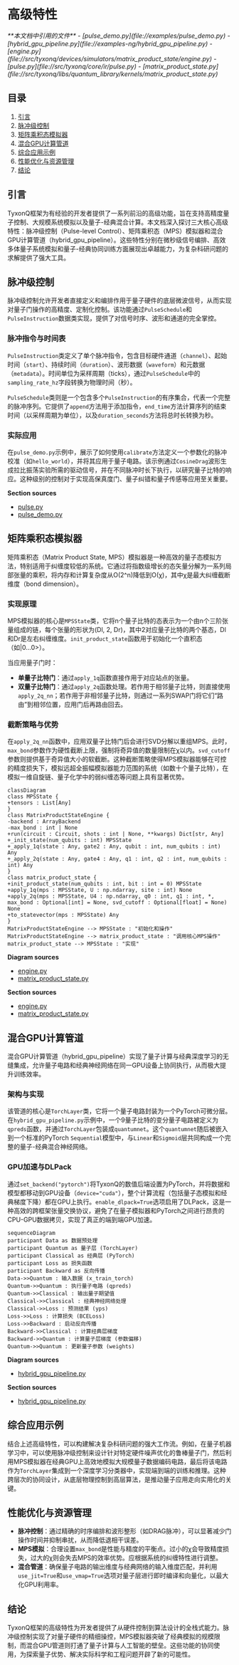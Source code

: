 # 高级特性

<cite>
**本文档中引用的文件**  
- [pulse_demo.py](file://examples/pulse_demo.py)
- [hybrid_gpu_pipeline.py](file://examples-ng/hybrid_gpu_pipeline.py)
- [engine.py](file://src/tyxonq/devices/simulators/matrix_product_state/engine.py)
- [pulse.py](file://src/tyxonq/core/ir/pulse.py)
- [matrix_product_state.py](file://src/tyxonq/libs/quantum_library/kernels/matrix_product_state.py)
</cite>

## 目录
1. [引言](#引言)
2. [脉冲级控制](#脉冲级控制)
3. [矩阵乘积态模拟器](#矩阵乘积态模拟器)
4. [混合GPU计算管道](#混合gpu计算管道)
5. [综合应用示例](#综合应用示例)
6. [性能优化与资源管理](#性能优化与资源管理)
7. [结论](#结论)

## 引言
TyxonQ框架为有经验的开发者提供了一系列前沿的高级功能，旨在支持高精度量子控制、大规模系统模拟以及量子-经典混合计算。本文档深入探讨三大核心高级特性：脉冲级控制（Pulse-level Control）、矩阵乘积态（MPS）模拟器和混合GPU计算管道（hybrid_gpu_pipeline）。这些特性分别在微秒级信号编排、高效多体量子系统模拟和量子-经典协同训练方面展现出卓越能力，为复杂科研问题的求解提供了强大工具。

## 脉冲级控制
脉冲级控制允许开发者直接定义和编排作用于量子硬件的底层微波信号，从而实现对量子门操作的高精度、定制化控制。该功能通过`PulseSchedule`和`PulseInstruction`数据类实现，提供了对信号时序、波形和通道的完全掌控。

### 脉冲指令与时间表
`PulseInstruction`类定义了单个脉冲指令，包含目标硬件通道（`channel`）、起始时间（`start`）、持续时间（`duration`）、波形数据（`waveform`）和元数据（`metadata`）。时间单位为采样周期（ticks），通过`PulseSchedule`中的`sampling_rate_hz`字段转换为物理时间（秒）。

`PulseSchedule`类则是一个包含多个`PulseInstruction`的有序集合，代表一个完整的脉冲序列。它提供了`append`方法用于添加指令，`end_time`方法计算序列的结束时间（以采样周期为单位），以及`duration_seconds`方法将总时长转换为秒。

### 实际应用
在`pulse_demo.py`示例中，展示了如何使用`calibrate`方法定义一个参数化的脉冲校准（如`hello_world`），并将其应用于量子电路。该示例通过`CosineDrag`波形生成拉比振荡实验所需的驱动信号，并在不同脉冲时长下执行，以研究量子比特的响应。这种级别的控制对于实现高保真度门、量子纠错和量子传感等应用至关重要。

**Section sources**
- [pulse.py](file://src/tyxonq/core/ir/pulse.py#L1-L67)
- [pulse_demo.py](file://examples/pulse_demo.py#L1-L81)

## 矩阵乘积态模拟器
矩阵乘积态（Matrix Product State, MPS）模拟器是一种高效的量子态模拟方法，特别适用于纠缠度较低的系统。它通过将指数级增长的态矢量分解为一系列局部张量的乘积，将内存和计算复杂度从O(2^n)降低到O(χ)，其中χ是最大纠缠截断维度（bond dimension）。

### 实现原理
MPS模拟器的核心是`MPSState`类，它将n个量子比特的态表示为一个由n个三阶张量组成的链，每个张量的形状为(Dl, 2, Dr)，其中2对应量子比特的两个基态，Dl和Dr是左右纠缠维度。`init_product_state`函数用于初始化一个直积态（如|0...0>）。

当应用量子门时：
- **单量子比特门**：通过`apply_1q`函数直接作用于对应站点的张量。
- **双量子比特门**：通过`apply_2q`函数处理。若作用于相邻量子比特，则直接使用`apply_2q_nn`；若作用于非相邻量子比特，则通过一系列SWAP门将它们“路由”到相邻位置，应用门后再路由回去。

### 截断策略与优势
在`apply_2q_nn`函数中，应用双量子比特门后会进行SVD分解以重组MPS。此时，`max_bond`参数作为硬性截断上限，强制将奇异值的数量限制在χ以内。`svd_cutoff`参数则提供基于奇异值大小的软截断。这种截断策略使得MPS模拟器能够在可控的精度损失下，模拟远超全振幅模拟器能力范围的系统（如数十个量子比特），在模拟一维自旋链、量子化学中的弱纠缠态等问题上具有显著优势。

```mermaid
classDiagram
class MPSState {
+tensors : List[Any]
}
class MatrixProductStateEngine {
-backend : ArrayBackend
-max_bond : int | None
+run(circuit : Circuit, shots : int | None, **kwargs) Dict[str, Any]
+_init_state(num_qubits : int) MPSState
+_apply_1q(state : Any, gate2 : Any, qubit : int, num_qubits : int) Any
+_apply_2q(state : Any, gate4 : Any, q1 : int, q2 : int, num_qubits : int) Any
}
class matrix_product_state {
+init_product_state(num_qubits : int, bit : int = 0) MPSState
+apply_1q(mps : MPSState, U : np.ndarray, site : int) None
+apply_2q(mps : MPSState, U4 : np.ndarray, q0 : int, q1 : int, *, max_bond : Optional[int] = None, svd_cutoff : Optional[float] = None) None
+to_statevector(mps : MPSState) Any
}
MatrixProductStateEngine --> MPSState : "初始化和操作"
MatrixProductStateEngine --> matrix_product_state : "调用核心MPS操作"
matrix_product_state --> MPSState : "实现"
```

**Diagram sources**
- [engine.py](file://src/tyxonq/devices/simulators/matrix_product_state/engine.py#L34-L209)
- [matrix_product_state.py](file://src/tyxonq/libs/quantum_library/kernels/matrix_product_state.py#L36-L43)

**Section sources**
- [engine.py](file://src/tyxonq/devices/simulators/matrix_product_state/engine.py#L1-L213)
- [matrix_product_state.py](file://src/tyxonq/libs/quantum_library/kernels/matrix_product_state.py#L1-L235)

## 混合GPU计算管道
混合GPU计算管道（hybrid_gpu_pipeline）实现了量子计算与经典深度学习的无缝集成，允许量子电路和经典神经网络在同一GPU设备上协同执行，从而极大提升训练效率。

### 架构与实现
该管道的核心是`TorchLayer`类，它将一个量子电路封装为一个PyTorch可微分层。在`hybrid_gpu_pipeline.py`示例中，一个9量子比特的变分量子电路被定义为`qpreds`函数，并通过`TorchLayer`包装成`quantumnet`。这个`quantumnet`随后被嵌入到一个标准的PyTorch `Sequential`模型中，与`Linear`和`Sigmoid`层共同构成一个完整的量子-经典混合神经网络。

### GPU加速与DLPack
通过`set_backend("pytorch")`将TyxonQ的数值后端设置为PyTorch，并将数据和模型都移动到GPU设备（`device="cuda"`），整个计算流程（包括量子态模拟和经典梯度下降）都在GPU上执行。`enable_dlpack=True`选项启用了DLPack，这是一种高效的跨框架张量交换协议，避免了在量子模拟器和PyTorch之间进行昂贵的CPU-GPU数据拷贝，实现了真正的端到端GPU加速。

```mermaid
sequenceDiagram
participant Data as 数据预处理
participant Quantum as 量子层 (TorchLayer)
participant Classical as 经典层 (PyTorch)
participant Loss as 损失函数
participant Backward as 反向传播
Data->>Quantum : 输入数据 (x_train_torch)
Quantum->>Quantum : 执行量子电路 (qpreds)
Quantum->>Classical : 输出量子期望值
Classical->>Classical : 经典神经网络处理
Classical->>Loss : 预测结果 (yps)
Loss->>Loss : 计算损失 (BCELoss)
Loss->>Backward : 启动反向传播
Backward->>Classical : 计算经典层梯度
Backward->>Quantum : 计算量子层梯度 (参数偏移)
Quantum->>Quantum : 更新量子参数 (weights)
```

**Diagram sources**
- [hybrid_gpu_pipeline.py](file://examples-ng/hybrid_gpu_pipeline.py#L1-L124)

**Section sources**
- [hybrid_gpu_pipeline.py](file://examples-ng/hybrid_gpu_pipeline.py#L1-L124)

## 综合应用示例
结合上述高级特性，可以构建解决复杂科研问题的强大工作流。例如，在量子机器学习中，可以使用脉冲级控制来设计针对特定硬件噪声优化的鲁棒量子门，然后利用MPS模拟器在经典GPU上高效地模拟大规模量子数据编码电路，最后将该电路作为`TorchLayer`集成到一个深度学习分类器中，实现端到端的训练和推理。这种跨层次的协同设计，从底层物理控制到高层算法，是推动量子应用走向实用化的关键。

## 性能优化与资源管理
- **脉冲控制**：通过精确的时序编排和波形整形（如DRAG脉冲），可以显著减少门操作时间并抑制串扰，从而降低退相干误差。
- **MPS模拟**：合理设置`max_bond`是性能与精度的平衡点。过小的χ会导致精度损失，过大的χ则会失去MPS的效率优势。应根据系统的纠缠特性进行调整。
- **混合管道**：确保量子电路的输出维度与经典网络的输入维度匹配，并利用`use_jit=True`和`use_vmap=True`选项对量子层进行即时编译和向量化，以最大化GPU利用率。

## 结论
TyxonQ框架的高级特性为开发者提供了从硬件控制到算法设计的全栈式能力。脉冲级控制实现了对量子硬件的精细操控，MPS模拟器突破了经典模拟的规模限制，而混合GPU管道则打通了量子计算与人工智能的壁垒。这些功能的协同使用，为探索量子优势、解决实际科学和工程问题开辟了新的可能性。